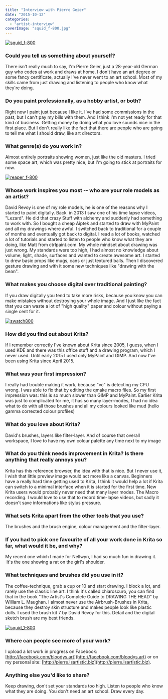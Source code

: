 ```yaml
---
title: "Interview with Pierre Geier"
date: "2015-10-12"
categories: 
  - "artist-interview"
coverImage: "squid_f-800.jpg"
---
```


[![squid_f-800](images/squid_f-800.jpg)](https://krita.org/wp-content/uploads/2015/10/squid_f.jpg)

### Could you tell us something about yourself?

There isn't really much to say, I'm Pierre Geier, just a 28-year-old German guy who codes at work and draws at home. I don't have an art degree or some fancy certificate, actually I've never went to an art school. Most of my skills came from just drawing and listening to people who know what they're doing.

### Do you paint professionally, as a hobby artist, or both?

Right now I paint just because I like it. I've had some commissions in the past, but I can't pay my bills with them. And I think I'm not yet ready for that kind of business. Getting money by doing what you love sounds nice in the first place. But I don't really like the fact that there are people who are going to tell me what I should draw, like art directors.

### What genre(s) do you work in?

Almost entirely portraits showing women, just like the old masters. I tried some space art, which was pretty nice, but I'm going to stick at portraits for now.

[![reaper_f-800](images/reaper_f-800.jpg)](https://krita.org/wp-content/uploads/2015/10/reaper_f.jpg)

### Whose work inspires you most -- who are your role models as an artist?

David Revoy is one of my role models, he is one of the reasons why I started to paint digitally. Back  in 2013 I saw one of his time lapse videos, "Lezard". He did that crazy Stuff with alchemy and suddenly had something to work with. So I bought a cheap Aiptek and started to draw with MyPaint  and all my drawings where awful. I switched back to traditional for a couple of months and eventually got back to digital. I read a lot of books, watched a lot of tutorials and started to listen to people who know what they are doing, like Matt from ctrlpaint.com. My whole mindset about drawing was just wrong. My standards were too high, I had almost no knowledge about volume, light, shade, surfaces and wanted to create awesome art. I started to drew basic props like mugs, cans or just textured balls. Then I discovered gesture drawing and with it some new techniques like "drawing with the bean".

### What makes you choose digital over traditional painting?

If you draw digitally you tend to take more risks, because you know you can make mistakes without destroying your whole image. And I just like the fact that you can waste a lot of "high quality" paper and colour without paying a single cent for it.

[![swatch800](images/swatch800.png)](https://krita.org/wp-content/uploads/2015/10/swatch.png)

### How did you find out about Krita?

If I remember correctly I've known about Krita since 2005, I guess, when I used KDE and there was this office stuff and a drawing program, which I never used. Until early 2015 I used only MyPaint and GIMP. And now I've been using Krita since April 2015.

### What was your first impression?

I really had trouble making it work, because "vc" is detecting my CPU wrong. I was able to fix that by editing the qmake macro files. So my first impression was: this is so much slower than GIMP and MyPaint. Earlier Krita was just to complicated for me, it has so many layer-modes, I had no idea what to do with all those brushes and all my colours looked like mud (hello gamma corrected colour profiles)

### What do you love about Krita?

David's brushes, layers like filter-layer. And of course that overall workspace, I love to have my own colour palette any time next to my image

### What do you think needs improvement in Krita? Is there anything that really annoys you?

Krita has this reference browser, the idea with that is nice. But I never use it, I wish that little preview image would act more like a canvas. Beginners have a really hard time getting used to Krita, I think it would help a lot if Krita can switch to a minimal interface when it is started for the first time. New Krita users would probably never need that many layer modes. The Macro recording. I would love to use that to record time-lapse videos, but sadly it doesn't save informations like stylus pressure.

### What sets Krita apart from the other tools that you use?

The brushes and the brush engine, colour management and the filter-layer.

### If you had to pick one favourite of all your work done in Krita so far, what would it be, and why?

My recent one which I made for Nellwyn, I had so much fun in drawing it.  It's the one showing a rat on the girl's shoulder.

### What techniques and brushes did you use in it?

The coffee-technique, grab a cup or 10 and start drawing. I block a lot, and rarely use the classic line art. I think it's called chiaroscuro, you can find that in the book "The Artist's Complete Guide to DRAWING THE HEAD" by William L. Maughan. I almost never use the Airbrush-Brushes in Krita, because they destroy skin structure and makes people look like plastic dolls. I used the brush kit 7 by David Revoy for this. Detail and the digital sketch brush are my best friends.

[![squid_1-800](images/squid_1-800.jpg)](https://krita.org/wp-content/uploads/2015/10/squid_1.jpg)

### Where can people see more of your work?

I upload a lot work in progress on Facebook: [http://facebook.com/bloodys.art](http://facebook.com/bloodys.art) or on my personal site: [http://pierre.isartistic.biz](http://pierre.isartistic.biz).

### Anything else you'd like to share?

Keep drawing, don't set your standards too high. Listen to people who know what they are doing. You don't need an art school. Draw every day.
